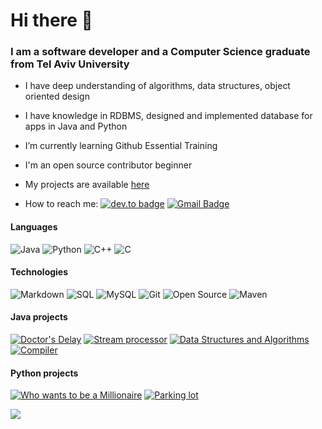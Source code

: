 # Hi there 👋
### I am a software developer and a Computer Science graduate from Tel Aviv University

<!--- 🔭 I’m currently working on ... -->
- I have deep understanding of algorithms, data structures, object oriented design
- I have knowledge in RDBMS, designed and implemented database for apps in Java and Python
- I’m currently learning Github Essential Training
- I'm an open source contributor beginner
- My projects are available [here](https://github.com/itayventura?tab=repositories)


- How to reach me: 
[![dev.to badge](https://img.shields.io/badge/-Linkedin-%230177B5?style=flat&logo=linkedin)](https://www.linkedin.com/in/itayventura)
[![Gmail Badge](https://img.shields.io/badge/-Gmail-c14438?style=flat-square&logo=Gmail&logoColor=white&link=mailto:ventura.itay@gmail.com)](mailto:ventura.itay@gmail.com)

#### Languages


![Java](https://img.shields.io/badge/-Java-fff?&logo=Java&logoColor=007396)
![Python](https://img.shields.io/badge/-Python-fff?&logo=Python&logoColor=3776AB)
![C++](https://img.shields.io/badge/-C++-000000?&logo=c%2b%2b&logoColor=00599)
![C](https://img.shields.io/badge/-c-fff?&logo=C&logoColor=A8B9CC)

#### Technologies
![Markdown](https://img.shields.io/badge/-Markdown-fff?style=flat&logo=markdown&logoColor=black)
![SQL](https://img.shields.io/badge/-SQL-fff?style=flat&logo=Microsoft-SQL-Server&logoColor=blue)
![MySQL](https://img.shields.io/badge/-MySQL-fff?style=flat&logo=mysql)
![Git](https://img.shields.io/badge/-Git-fff?style=flat&logo=git)
![Open Source](https://img.shields.io/badge/-Open%20Source-fff?style=flat&logo=open-source-Initiative)
![Maven](https://img.shields.io/badge/-Maven-FF0000?&logo=Apache%20Maven&logoColor=#C71A36)
<!--![]()
![]()
![]()
![]()-->

#### Java projects

[![Doctor's Delay](https://img.shields.io/badge/Doctor's%20Delay-%20-red)](https://github.com/Itayventura/DoctorsDelay)
[![Stream processor](https://img.shields.io/badge/Stream%20Processor-%20-orange)](https://github.com/Itayventura/StreamProcessor)
[![Data Structures and Algorithms](https://img.shields.io/badge/Data%20Structuers%20and%20Algorithms-%20-green)](https://github.com/Itayventura/DataStructuresAndAlgorithms)
[![Compiler](https://img.shields.io/badge/Compiler-%20-lightgrey)](https://github.com/Itayventura/COMPILATION)

#### Python projects
[![Who wants to be a Millionaire](https://img.shields.io/badge/Who%20wants%20to%20be%20a%20millionaire-%20-blue)](https://github.com/Itayventura/WhoWantsToBeAMillionaire)
[![Parking lot](https://img.shields.io/badge/Parking%20lot-%20-yellowgreen)](https://github.com/Itayventura/ParkingLot)

<!-- Most lang stats -->
<a href="https://github.com/itayventura">
  <img align="center" src="https://github-readme-stats.vercel.app/api/top-langs/?username=itayventura&theme=dark&hide_langs_below=1" />
</a>


<!-- add stats:
https://github-readme-stats.vercel.app/api?username=itayventura&show_icons=true&theme=dark&line_height=40 -->
<!--
**Itayventura/Itayventura** is a ✨ _special_ ✨ repository because its `README.md` (this file) appears on your GitHub profile.

Here are some ideas to get you started:

- 🔭 I’m currently working on ...
- 🌱 I’m currently learning ...
- 👯 I’m looking to collaborate on ...
- 🤔 I’m looking for help with ...
- 💬 Ask me about ...
- 📫 How to reach me: ...
- 😄 Pronouns: ...
- ⚡ Fun fact: ...
-->
